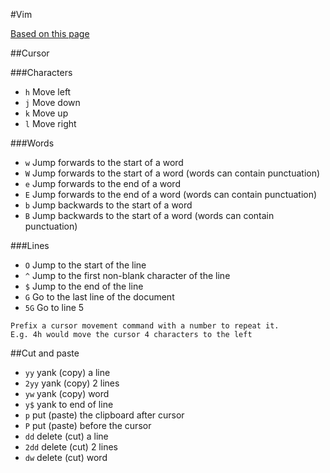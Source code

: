 #Vim

[Based on this page](http://rtorruellas.com/vim-cheat-sheet/)

##Cursor

###Characters
- ```h``` Move left
- ```j``` Move down
- ```k``` Move up
- ```l``` Move right

###Words
- ```w``` Jump forwards to the start of a word
- ```W``` Jump forwards to the start of a word (words can contain punctuation)
- ```e``` Jump forwards to the end of a word
- ```E``` Jump forwards to the end of a word (words can contain punctuation)
- ```b``` Jump backwards to the start of a word
- ```B``` Jump backwards to the start of a word (words can contain punctuation)

###Lines
- ```O``` Jump to the start of the line
- ```^``` Jump to the first non-blank character of the line
- ```$``` Jump to the end of the line
- ```G``` Go to the last line of the document
- ```5G``` Go to line 5

```
Prefix a cursor movement command with a number to repeat it.  
E.g. 4h would move the cursor 4 characters to the left
```

##Cut and paste
- ```yy``` yank (copy) a line
- ```2yy``` yank (copy) 2 lines
- ```yw``` yank (copy) word
- ```y$``` yank to end of line
- ```p``` put (paste) the clipboard after cursor
- ```P``` put (paste) before the cursor
- ```dd``` delete (cut) a line
- ```2dd``` delete (cut) 2 lines
- ```dw``` delete (cut) word
